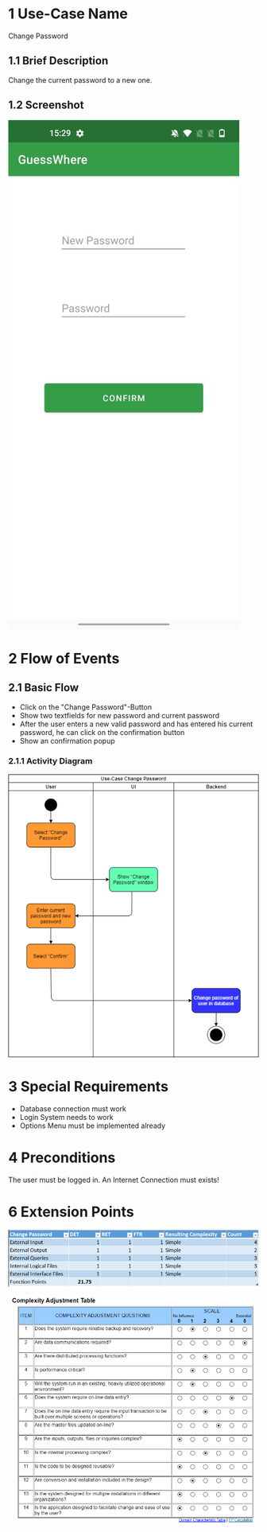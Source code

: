 # 1 Use-Case Name
Change Password

## 1.1 Brief Description
Change the current password to a new one.

## 1.2 Screenshot
![Change Password](../images/Screenshot/screenshot_changepassword.jpg)

# 2 Flow of Events
## 2.1 Basic Flow
- Click on the "Change Password"-Button
- Show two textfields for new password  and current password
- After the user enters a new valid password and has entered his current password, he can click on the confirmation button
- Show an confirmation popup

### 2.1.1 Activity Diagram
![Change Password](../images/UC_ChangePassword.png)

# 3 Special Requirements
- Database connection must work
- Login System needs to work
- Options Menu must be implemented already

# 4 Preconditions
The user must be logged in. An Internet Connection must exists!
 
# 6 Extension Points
![Change Password](../images/functionpoints/functionpoints_changepassword.png)

![FP](../images/functionpoints/complexityAdjustmentTable.PNG)
